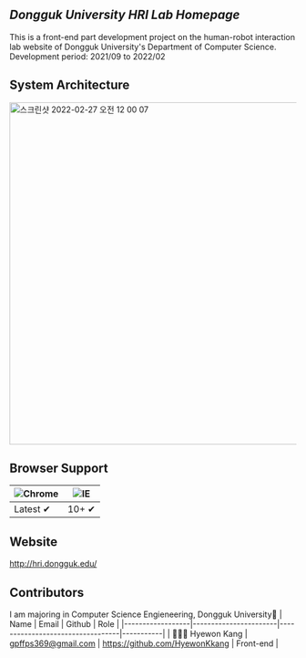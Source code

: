 ## <i>Dongguk University HRI Lab Homepage</i>


This is a front-end part development project on the human-robot interaction lab website of Dongguk University's Department of Computer Science.  
Development period: 2021/09 to 2022/02

## System Architecture
<img width="600" alt="스크린샷 2022-02-27 오전 12 00 07" src="https://user-images.githubusercontent.com/68578916/155847813-cea5d1d1-0618-48ec-9b81-15ca0130afe9.png">

## Browser Support
![Chrome](https://raw.githubusercontent.com/alrra/browser-logos/master/src/chrome/chrome_48x48.png) | ![IE](https://raw.githubusercontent.com/alrra/browser-logos/master/src/edge/edge_48x48.png) |
--- | --- |
Latest ✔| 10+ ✔ |

## Website 
http://hri.dongguk.edu/

## Contributors
I am majoring in Computer Science Engieneering, Dongguk University🏫
| Name             | Email                 | Github                           | Role      |
|------------------|-----------------------|----------------------------------|-----------|
| 👱🏻‍♀️ Hyewon Kang  | gpffps369@gmail.com   | https://github.com/HyewonKkang   | Front-end |


